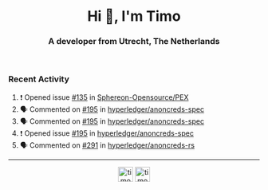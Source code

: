<h1 align="center">Hi 👋, I'm Timo</h1>
<h3 align="center">A developer from Utrecht, The Netherlands</h3>
<br/>
<!-- https://github.com/rahuldkjain/github-profile-readme-generator --!>

<!--  <p align="left"><img src="https://github-readme-stats.vercel.app/api?username=timoglastra&show_icons=true&count_private=true&" alt="timoglastra" /></p> --!>

<!--
Github language stats
<p align="left"><img src="https://github-readme-stats.vercel.app/api/top-langs/?username=timoglastra&layout=compact" alt="timoglastra" /><p>
-->

<!-- Codestats language stats -->
<!-- <p align="left"><img src="https://codestats-readme.vercel.app/api/top-langs/?username=timoglastra&layout=compact&language_count=12" alt="timoglastra" /><p>    --!>
  
<h3>Recent Activity</h3>

<!--START_SECTION:activity-->
1. ❗ Opened issue [#135](https://github.com/Sphereon-Opensource/PEX/issues/135) in [Sphereon-Opensource/PEX](https://github.com/Sphereon-Opensource/PEX)
2. 🗣 Commented on [#195](https://github.com/hyperledger/anoncreds-spec/issues/195#issuecomment-1884133067) in [hyperledger/anoncreds-spec](https://github.com/hyperledger/anoncreds-spec)
3. 🗣 Commented on [#195](https://github.com/hyperledger/anoncreds-spec/issues/195#issuecomment-1884130787) in [hyperledger/anoncreds-spec](https://github.com/hyperledger/anoncreds-spec)
4. ❗ Opened issue [#195](https://github.com/hyperledger/anoncreds-spec/issues/195) in [hyperledger/anoncreds-spec](https://github.com/hyperledger/anoncreds-spec)
5. 🗣 Commented on [#291](https://github.com/hyperledger/anoncreds-rs/pull/291#issuecomment-1884111802) in [hyperledger/anoncreds-rs](https://github.com/hyperledger/anoncreds-rs)
<!--END_SECTION:activity-->

---

<p align="center">
<a href="https://twitter.com/timoglastra" target="blank"><img align="center" src="https://cdn.jsdelivr.net/npm/simple-icons@3.0.1/icons/twitter.svg" alt="timoglastra" height="30" width="30" /></a>
<a href="https://linkedin.com/in/timoglastra" target="blank"><img align="center" src="https://cdn.jsdelivr.net/npm/simple-icons@3.0.1/icons/linkedin.svg" alt="timoglastra" height="30" width="30" /></a>
</p>



